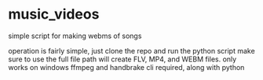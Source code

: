 # music_videos
simple script for making webms of songs

operation is fairly simple, just clone the repo and run the python script
make sure to use the full file path
will create FLV, MP4, and WEBM files.
only works on windows 
ffmpeg and handbrake cli required, along with python
